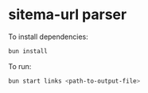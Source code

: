 # sitema-url parser

To install dependencies:

```bash
bun install
```

To run:

```bash
bun start links <path-to-output-file>
```
